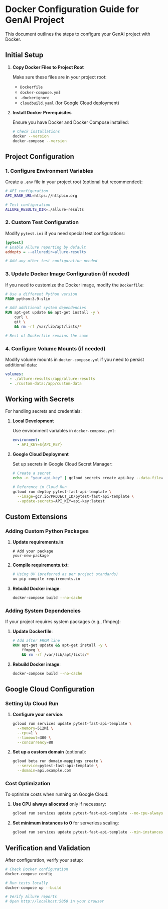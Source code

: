 # Docker Configuration Guide for GenAI Project

This document outlines the steps to configure your GenAI project with Docker.

## Initial Setup

1. **Copy Docker Files to Project Root**

   Make sure these files are in your project root:
   - `Dockerfile`
   - `docker-compose.yml`
   - `.dockerignore`
   - `cloudbuild.yaml` (for Google Cloud deployment)

2. **Install Docker Prerequisites**

   Ensure you have Docker and Docker Compose installed:
   ```bash
   # Check installations
   docker --version
   docker-compose --version
   ```

## Project Configuration

### 1. Configure Environment Variables

Create a `.env` file in your project root (optional but recommended):

```bash
# API configuration
API_BASE_URL=https://httpbin.org

# Test configuration
ALLURE_RESULTS_DIR=./allure-results
```

### 2. Custom Test Configuration

Modify `pytest.ini` if you need special test configurations:

```ini
[pytest]
# Enable Allure reporting by default
addopts = --alluredir=allure-results

# Add any other test configuration needed
```

### 3. Update Docker Image Configuration (if needed)

If you need to customize the Docker image, modify the `Dockerfile`:

```dockerfile
# Use a different Python version
FROM python:3.9-slim

# Add additional system dependencies
RUN apt-get update && apt-get install -y \
    curl \
    git \
    && rm -rf /var/lib/apt/lists/*

# Rest of Dockerfile remains the same
```

### 4. Configure Volume Mounts (if needed)

Modify volume mounts in `docker-compose.yml` if you need to persist additional data:

```yaml
volumes:
  - ./allure-results:/app/allure-results
  - ./custom-data:/app/custom-data
```

## Working with Secrets

For handling secrets and credentials:

1. **Local Development**

   Use environment variables in `docker-compose.yml`:
   ```yaml
   environment:
     - API_KEY=${API_KEY}
   ```

2. **Google Cloud Deployment**

   Set up secrets in Google Cloud Secret Manager:
   ```bash
   # Create a secret
   echo -n "your-api-key" | gcloud secrets create api-key --data-file=-
   
   # Reference in Cloud Run
   gcloud run deploy pytest-fast-api-template \
     --image=gcr.io/PROJECT_ID/pytest-fast-api-template \
     --update-secrets=API_KEY=api-key:latest
   ```

## Custom Extensions

### Adding Custom Python Packages

1. **Update requirements.in**:
   ```
   # Add your package
   your-new-package
   ```

2. **Compile requirements.txt**:
   ```bash
   # Using UV (preferred as per project standards)
   uv pip compile requirements.in
   ```

3. **Rebuild Docker image**:
   ```bash
   docker-compose build --no-cache
   ```

### Adding System Dependencies

If your project requires system packages (e.g., ffmpeg):

1. **Update Dockerfile**:
   ```dockerfile
   # Add after FROM line
   RUN apt-get update && apt-get install -y \
       ffmpeg \
       && rm -rf /var/lib/apt/lists/*
   ```

2. **Rebuild Docker image**:
   ```bash
   docker-compose build --no-cache
   ```

## Google Cloud Configuration

### Setting Up Cloud Run

1. **Configure your service**:
   ```bash
   gcloud run services update pytest-fast-api-template \
     --memory=512Mi \
     --cpu=1 \
     --timeout=300 \
     --concurrency=80
   ```

2. **Set up a custom domain** (optional):
   ```bash
   gcloud beta run domain-mappings create \
     --service=pytest-fast-api-template \
     --domain=api.example.com
   ```

### Cost Optimization

To optimize costs when running on Google Cloud:

1. **Use CPU always allocated** only if necessary:
   ```bash
   gcloud run services update pytest-fast-api-template --no-cpu-always-allocated
   ```

2. **Set minimum instances to 0** for serverless scaling:
   ```bash
   gcloud run services update pytest-fast-api-template --min-instances=0
   ```

## Verification and Validation

After configuration, verify your setup:

```bash
# Check Docker configuration
docker-compose config

# Run tests locally
docker-compose up --build

# Verify Allure reports
# Open http://localhost:5050 in your browser
``` 